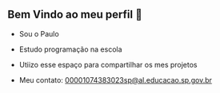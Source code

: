 ## Bem Vindo ao meu perfil 👋
* Sou o Paulo
* Estudo programação na escola
* Utiizo esse espaço para compartilhar os mes projetos

* Meu contato: 00001074383023sp@al.educacao.sp.gov.br

<!--
**Paulo-DuartesalasegundoA/Paulo-DuartesalasegundoA** is a ✨ _special_ ✨ repository because its `README.md` (this file) appears on your GitHub profile.

Here are some ideas to get you started:

- 🔭 I’m currently working on ...
- 🌱 I’m currently learning ...
- 👯 I’m looking to collaborate on ...
- 🤔 I’m looking for help with ...
- 💬 Ask me about ...
- 📫 How to reach me: ...
- 😄 Pronouns: ...
- ⚡ Fun fact: ...
-->

